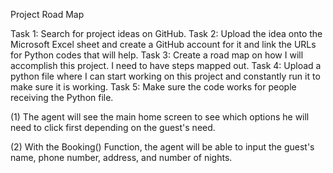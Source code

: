 Project Road Map

Task 1: Search for project ideas on GitHub.
Task 2: Upload the idea onto the Microsoft Excel sheet and create a GitHub account for it and link the URLs for Python codes that will help. 
Task 3: Create a road map on how I will accomplish this project. I need to have steps mapped out.
Task 4: Upload a python file where I can start working on this project and constantly run it to make sure it is working.
Task 5: Make sure the code works for people receiving the Python file.


(1) The agent will see the main home screen to see which options he will need to click first depending on the guest's need.

(2) With the Booking() Function, the agent will be able to input the guest's name, phone number, address, and number of nights.
